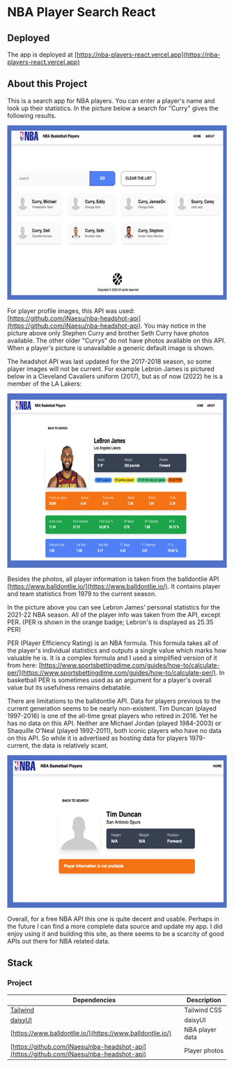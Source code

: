 # NBA Player Search React

## Deployed

The app is deployed at [https://nba-players-react.vercel.app](https://nba-players-react.vercel.app)

## About this Project

This is a search app for NBA players.  You can enter a player's name and look up their statistics.  In the picture below a search for "Curry" gives the following results.

<img src="https://raw.githubusercontent.com/jtc27/nba-players-react/main/src/images/github-preview/a.png" height="400">

For player profile images, this API was used: [https://github.com/iNaesu/nba-headshot-api](https://github.com/iNaesu/nba-headshot-api).  You may notice in the picture above only Stephen Curry and brother Seth Curry have photos available.  The other older "Currys" do not have photos available on this API.  When a player's picture is unavailable a generic default image is shown.

The headshot API was last updated for the 2017-2018 season, so some player images will not be current.  For example Lebron James is pictured below in a Cleveland Cavaliers uniform (2017), but as of now (2022) he is a member of the LA Lakers:

<img src="https://raw.githubusercontent.com/jtc27/nba-players-react/main/src/images/github-preview/b.png" height="400">

Besides the photos, all player information is taken from the balldontlie API [https://www.balldontlie.io/](https://www.balldontlie.io/).  It contains player and team statistics from 1979 to the current season.

In the picture above you can see Lebron James' personal statistics for the 2021-22 NBA season.  All of the player info was taken from the API, except PER.  (PER is shown in the orange badge; Lebron's is displayed as 25.35 PER)  

PER (Player Efficiency Rating) is an NBA formula.  This formula takes all of the player's individual statistics and outputs a single value which marks how valuable he is.  It is a complex formula and I used a simplified version of it from here: [https://www.sportsbettingdime.com/guides/how-to/calculate-per/](https://www.sportsbettingdime.com/guides/how-to/calculate-per/).  In basketball PER is sometimes used as an argument for a player's overall value but its usefulness remains debatable. 

There are limitations to the balldontlie API.  Data for players previous to the current generation seems to be nearly non-existent.  Tim Duncan (played 1997-2016) is one of the all-time great players who retired in 2016.  Yet he has no data on this API.  Neither are Michael Jordan (played 1984-2003) or Shaquille O'Neal (played 1992-2011), both iconic players who have no data on this API.  So while it is advertised as hosting data for players 1979-current, the data is relatively scant.

<img src="https://raw.githubusercontent.com/jtc27/nba-players-react/main/src/images/github-preview/c.png" height="350">

Overall, for a free NBA API this one is quite decent and usable.  Perhaps in the future I can find a more complete data source and update my app.  I did enjoy using it and building this site, as there seems to be a scarcity of good APIs out there for NBA related data.

## Stack

### Project

| Dependencies  | Description |
| ------------- | ------------- |
|  [Tailwind](https://tailwindcss.com/)  | Tailwind CSS |
|  [daisyUI](https://daisyui.com/)  | daisyUI  |
|  [https://www.balldontlie.io/](https://www.balldontlie.io/)  | NBA player data  |
|  [https://github.com/iNaesu/nba-headshot-api](https://github.com/iNaesu/nba-headshot-api)  | Player photos  |
 






